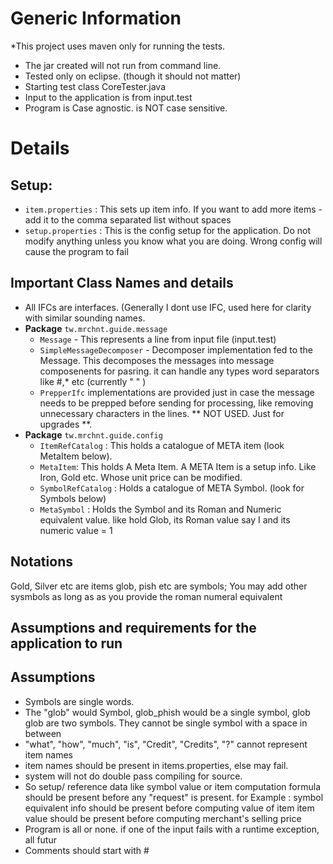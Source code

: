 # Generic Information

*This project uses maven only for running the tests.
* The jar created will not run from command line.
* Tested only on eclipse. (though it should not matter)
* Starting test class CoreTester.java
* Input to the application is from input.test 
* Program is Case agnostic. is NOT case sensitive.

# Details
 
## Setup:
* `item.properties` : This sets up item info. If you want to add more items - add it to the comma separated list without spaces
* `setup.properties` : This is the config setup for the application. Do not modify anything unless you know what you are doing. Wrong config will cause the program to fail

## Important Class Names and details
* All IFCs are interfaces. (Generally I dont use IFC, used here for clarity with similar sounding names. 
* **Package** `tw.mrchnt.guide.message`
	* `Message` - This represents a line from input file (input.test)
	* `SimpleMessageDecomposer` - Decomposer implementation fed to the Message. This decomposes the messages into message composenents for pasring. it can handle any types word separators like #,* etc (currently " " <space>)
	* `PrepperIfc` implementations are provided just in case the message needs to be prepped before sending for processing, like removing unnecessary characters in the lines. ** NOT USED. Just for upgrades **.
* **Package** `tw.mrchnt.guide.config`
	* `ItemRefCatalog` : This holds a catalogue of META item (look MetaItem below). 
	* `MetaItem`: This holds A Meta Item. A META Item is a setup info. Like Iron, Gold etc. Whose unit price can be modified.
	* `SymbolRefCatalog` : Holds a catalogue of META Symbol. (look for Symbols below)
	* `MetaSymbol` : Holds the Symbol and its Roman and Numeric equivalent value. like hold Glob, its Roman value say I and its numeric value = 1

	

## Notations
Gold, Silver etc are items
glob, pish etc are symbols; You may add other sysmbols as long as as you provide the roman numeral equivalent


## Assumptions and requirements for the application to run
## Assumptions 
* Symbols are single words. 
* The "glob" would Symbol, glob_phish would be a single symbol, glob glob are two symbols. They cannot be single symbol with a space in between
* "what", "how", "much", "is", "Credit", "Credits", "?" cannot represent item names
* item names should be present in items.properties, else may fail.
* system will not do double pass compiling for source. 
* So setup/ reference data like symbol value or item computation formula should be present before any "request" is present.
	for Example : 
		symbol equivalent info should be present before computing value of item
		item value should be present before computing merchant's selling price
* Program is all or none. if one of the input fails with a runtime exception, all futur
* Comments should start with #
